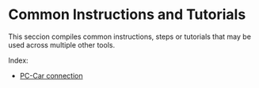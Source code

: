 # Common Instructions and Tutorials

This seccion compiles common instructions, steps or tutorials that may be used across multiple other tools.

Index:

- [PC-Car connection](PC_Car_Connection.md)
